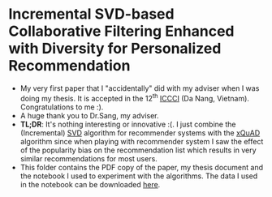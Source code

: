 # Incremental SVD-based Collaborative Filtering Enhanced with Diversity for Personalized Recommendation
* My very first paper that I "accidentally" did with my adviser when I was doing my thesis. 
It is accepted in the 12<sup>th</sup> [ICCCI][ICCCI] (Da Nang, Vietnam). Congratulations to me :). 
* A huge thank you to Dr.Sang, my adviser. 
* **TL;DR**: It's nothing interesting or innovative :(. 
I just combine the (Incremental) [SVD][SVD] algorithm for recommender systems with the [xQuAD][xQuAD] algorithm
since when playing with recommender system I saw the effect of the popularity bias on the recommendation list 
which results in very similar recommendations for most users.
* This folder contains the PDF copy of the paper, my thesis document and the notebook I used to experiment with the algorithms.
The data I used in the notebook can be downloaded [here][Dataset].

[xQuAD]: https://arxiv.org/pdf/1901.07555.pdf
[SVD]: https://sifter.org/~simon/journal/20061211.html
[ICCCI]: https://iccci.pwr.edu.pl/2020/
[Dataset]: http://jmcauley.ucsd.edu/data/amazon/

 